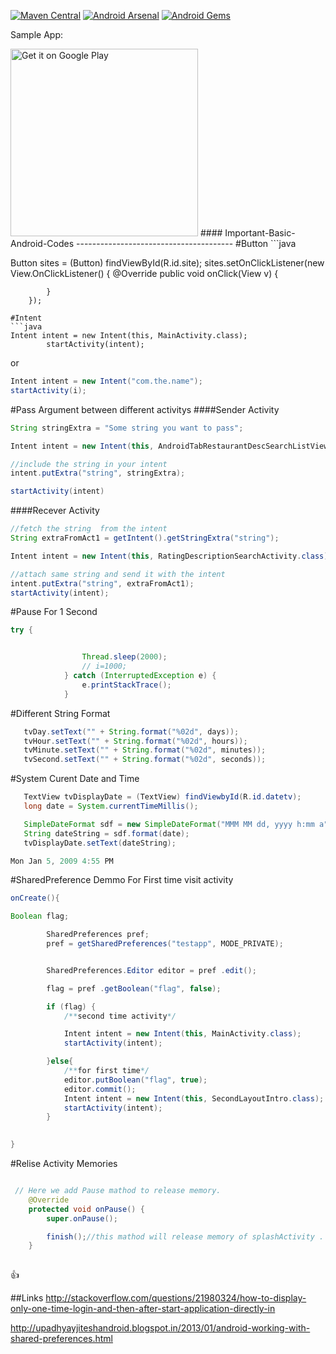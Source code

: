 [![Maven Central](https://img.shields.io/badge/maven%20central-appintro-green.svg)](http://search.maven.org/#browse%7C2137414099)
[![Android Arsenal](https://img.shields.io/badge/Android%20Arsenal-AppIntro-green.svg?style=flat)](https://android-arsenal.com/details/1/1939)
[![Android Gems](http://www.android-gems.com/badge/PaoloRotolo/AppIntro.svg?branch=master)](http://www.android-gems.com/lib/PaoloRotolo/AppIntro)

<p>Sample App:</p>
<a href="https://play.google.com/store/apps/details?id=christmaswallpaper.nazmul"><img alt="Get it on Google Play" src="https://play.google.com/intl/en_us/badges/images/apps/en-play-badge-border.png" width="300" /></a>
#### Important-Basic-Android-Codes
---------------------------------------
#Button
```java

Button sites =  (Button) findViewById(R.id.site);
        sites.setOnClickListener(new View.OnClickListener() {
            @Override
            public void onClick(View v) {

                
            }
        });

```
#Intent 
```java
Intent intent = new Intent(this, MainActivity.class);
        startActivity(intent);
```
or
```java
Intent intent = new Intent("com.the.name");
startActivity(i);
```
#Pass Argument between different activitys
####Sender Activity
```java
String stringExtra = "Some string you want to pass";

Intent intent = new Intent(this, AndroidTabRestaurantDescSearchListView.class);

//include the string in your intent
intent.putExtra("string", stringExtra);

startActivity(intent)
```
####Recever Activity
```java
//fetch the string  from the intent
String extraFromAct1 = getIntent().getStringExtra("string");

Intent intent = new Intent(this, RatingDescriptionSearchActivity.class);

//attach same string and send it with the intent
intent.putExtra("string", extraFromAct1);
startActivity(intent);
```


#Pause For 1 Second
```java
try {


                Thread.sleep(2000);
                // i=1000;
            } catch (InterruptedException e) {
                e.printStackTrace();
            }
```
#Different String Format
```java
   tvDay.setText("" + String.format("%02d", days));
   tvHour.setText("" + String.format("%02d", hours));
   tvMinute.setText("" + String.format("%02d", minutes));
   tvSecond.setText("" + String.format("%02d", seconds));
 ```
#System Curent Date and Time 
```java
   TextView tvDisplayDate = (TextView) findViewbyId(R.id.datetv);
   long date = System.currentTimeMillis(); 

   SimpleDateFormat sdf = new SimpleDateFormat("MMM MM dd, yyyy h:mm a");
   String dateString = sdf.format(date);   
   tvDisplayDate.setText(dateString);
```
```java
Mon Jan 5, 2009 4:55 PM
```
                        

#SharedPreference Demmo For First time visit activity
```java
onCreate(){

Boolean flag;

        SharedPreferences pref;
        pref = getSharedPreferences("testapp", MODE_PRIVATE);


        SharedPreferences.Editor editor = pref .edit();

        flag = pref .getBoolean("flag", false);

        if (flag) {
            /**second time activity*/

            Intent intent = new Intent(this, MainActivity.class);
            startActivity(intent);

        }else{
            /**for first time*/
            editor.putBoolean("flag", true);
            editor.commit();
            Intent intent = new Intent(this, SecondLayoutIntro.class);
            startActivity(intent);
        }

 
}
```
#Relise Activity Memories 

```java

 // Here we add Pause mathod to release memory.
    @Override
    protected void onPause() {
        super.onPause();

        finish();//this mathod will release memory of splashActivity .
    }
    
 ```
:+1:

##Links
http://stackoverflow.com/questions/21980324/how-to-display-only-one-time-login-and-then-after-start-application-directly-in

http://upadhyayjiteshandroid.blogspot.in/2013/01/android-working-with-shared-preferences.html

